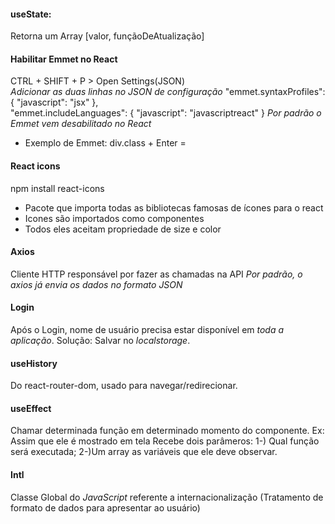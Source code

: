 #### useState:
Retorna um Array [valor, funçãoDeAtualização]

#### Habilitar Emmet no React
CTRL + SHIFT + P > Open Settings(JSON)  
*Adicionar as duas linhas no JSON de configuração*
"emmet.syntaxProfiles": { "javascript": "jsx" },  
"emmet.includeLanguages": { "javascript": "javascriptreact" }
*Por padrão o Emmet vem desabilitado no React*
- Exemplo de Emmet: div.class + Enter = <div className="class"></div>

#### React icons
npm install react-icons
- Pacote que importa todas as bibliotecas famosas de ícones para o react
- Icones são importados como componentes
- Todos eles aceitam propriedade de size e color

#### Axios
Cliente HTTP responsável por fazer as chamadas na API
*Por padrão, o axios já envia os dados no formato JSON*

#### Login
Após o Login, nome de usuário precisa estar disponível em _toda a aplicação_. Solução: Salvar no _localstorage_.

#### useHistory
Do react-router-dom, usado para navegar/redirecionar.

#### useEffect
Chamar determinada função em determinado momento do componente. Ex: Assim que ele é mostrado em tela
Recebe dois parâmeros:
1-) Qual função será executada;
2-)Um array as variáveis que ele deve observar.

#### Intl
Classe Global do _JavaScript_ referente a internacionalização (Tratamento de formato de dados para apresentar ao usuário)